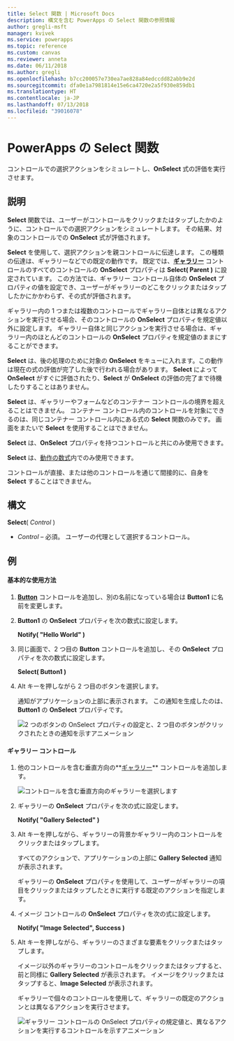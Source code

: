 ```yaml
---
title: Select 関数 | Microsoft Docs
description: 構文を含む PowerApps の Select 関数の参照情報
author: gregli-msft
manager: kvivek
ms.service: powerapps
ms.topic: reference
ms.custom: canvas
ms.reviewer: anneta
ms.date: 06/11/2018
ms.author: gregli
ms.openlocfilehash: b7cc200057e730ea7ae828a84edccdd82abb9e2d
ms.sourcegitcommit: dfa0e1a7981814e15e6ca4720e2a5f930e859db1
ms.translationtype: HT
ms.contentlocale: ja-JP
ms.lasthandoff: 07/13/2018
ms.locfileid: "39016078"
---
```

# <a name="select-function-in-powerapps"></a>PowerApps の Select 関数
コントロールでの選択アクションをシミュレートし、**OnSelect** 式の評価を実行させます。

## <a name="description"></a>説明
**Select** 関数では、ユーザーがコントロールをクリックまたはタップしたかのように、コントロールでの選択アクションをシミュレートします。 その結果、対象のコントロールでの **OnSelect** 式が評価されます。

**Select** を使用して、選択アクションを親コントロールに伝達します。 この種類の伝達は、ギャラリーなどでの既定の動作です。 既定では、**[ギャラリー](../controls/control-gallery.md)** コントロールのすべてのコントロールの **OnSelect** プロパティは **Select( Parent )** に設定されています。 この方法では、ギャラリー コントロール自体の **OnSelect** プロパティの値を設定でき、ユーザーがギャラリーのどこをクリックまたはタップしたかにかかわらず、その式が評価されます。

ギャラリー内の 1 つまたは複数のコントロールでギャラリー自体とは異なるアクションを実行させる場合、そのコントロールの **OnSelect** プロパティを規定値以外に設定します。 ギャラリー自体と同じアクションを実行させる場合は、ギャラリー内のほとんどのコントロールの **OnSelect** プロパティを規定値のままにすることができます。

**Select** は、後の処理のために対象の **OnSelect** をキューに入れます。この動作は現在の式の評価が完了した後で行われる場合があります。 **Select** によって **OnSelect** がすぐに評価されたり、**Select** が **OnSelect** の評価の完了まで待機したりすることはありません。

**Select** は、ギャラリーやフォームなどのコンテナー コントロールの境界を超えることはできません。 コンテナー コントロール内のコントロールを対象にできるのは、同じコンテナー コントロール内にある式の **Select** 関数のみです。 画面をまたいで **Select** を使用することはできません。

**Select** は、**OnSelect** プロパティを持つコントロールと共にのみ使用できます。

**Select** は、[動作の数式](../working-with-formulas-in-depth.md)内でのみ使用できます。

コントロールが直接、または他のコントロールを通じて間接的に、自身を **Select** することはできません。

## <a name="syntax"></a>構文
**Select**( *Control* )

* *Control* – 必須。  ユーザーの代理として選択するコントロール。

## <a name="examples"></a>例

#### <a name="basic-usage"></a>基本的な使用方法

1. **[Button](../controls/control-button.md)** コントロールを追加し、別の名前になっている場合は **Button1** に名前を変更します。

1. **Button1** の **OnSelect** プロパティを次の数式に設定します。

    **Notify( "Hello World" )**

1. 同じ画面で、2 つ目の **Button** コントロールを追加し、その **OnSelect** プロパティを次の数式に設定します。

    **Select( Button1 )**

1. Alt キーを押しながら 2 つ目のボタンを選択します。

    通知がアプリケーションの上部に表示されます。 この通知を生成したのは、**Button1** の **OnSelect** プロパティです。

    ![2 つのボタンの OnSelect プロパティの設定と、2 つ目のボタンがクリックされたときの通知を示すアニメーション](media/function-select/basic-select.gif)

#### <a name="gallery-control"></a>ギャラリー コントロール

1. 他のコントロールを含む垂直方向の**[ギャラリー](../controls/control-gallery.md)** コントロールを追加します。

    ![コントロールを含む垂直方向のギャラリーを選択します](media/function-select/select-gallery.png)

2. ギャラリーの **OnSelect** プロパティを次の式に設定します。
 
    **Notify( "Gallery Selected" )**

3. Alt キーを押しながら、ギャラリーの背景かギャラリー内のコントロールをクリックまたはタップします。

    すべてのアクションで、アプリケーションの上部に **Gallery Selected** 通知が表示されます。

    ギャラリーの **OnSelect** プロパティを使用して、ユーザーがギャラリーの項目をクリックまたはタップしたときに実行する既定のアクションを指定します。

5. イメージ コントロールの **OnSelect** プロパティを次の式に設定します。

    **Notify( "Image Selected", Success )**

6. Alt キーを押しながら、ギャラリーのさまざまな要素をクリックまたはタップします。

    イメージ以外のギャラリーのコントロールをクリックまたはタップすると、前と同様に **Gallery Selected** が表示されます。 イメージをクリックまたはタップすると、**Image Selected** が表示されます。
 
    ギャラリーで個々のコントロールを使用して、ギャラリーの既定のアクションとは異なるアクションを実行させます。

    ![ギャラリー コントロールの OnSelect プロパティの規定値と、異なるアクションを実行するコントロールを示すアニメーション](media/function-select/gallery-select.gif)
